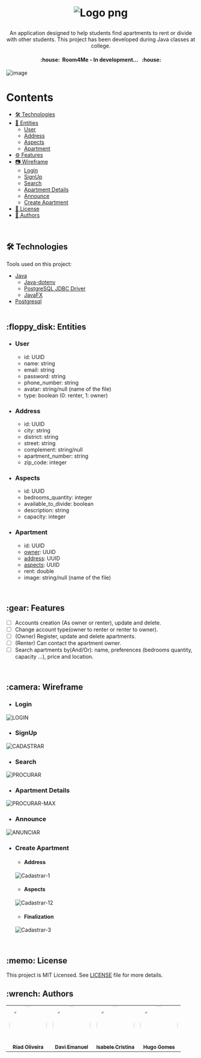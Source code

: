 <h1 align="center">

![Logo png](https://user-images.githubusercontent.com/88398990/156489186-24d246c7-fa32-4793-ae59-e29bc99e09ce.png)

</h1>

<p align="center">
  An application designed to help students find apartments to rent or divide with other students. This project has been developed during Java classes at college.
</p>

<h4 align="center">
	:house:&nbsp; Room4Me - In development... &nbsp; :house: </br>
</h4>

![image](https://img.shields.io/github/license/RiadOliveira/Room4Me)

Contents
=================
<!--ts-->
   * [🛠 Technologies](#technologies)
   * [:floppy_disk: Entities](#entities)
      * [User](#entity-user)
      * [Address](#entity-address)
      * [Aspects](#entity-aspects)
      * [Apartment](#entity-apartment)
   * [:gear: Features](#features)
   * [:camera: Wireframe](#wireframe)
      * [Login](#login)
      * [SignUp](#sign-up)
      * [Search](#search)
      * [Apartment Details](#apartment-details)
      * [Announce](#announce)
      * [Create Apartment](#create-apartment)
   * [:memo: License](#license)
   * [:wrench: Authors](#authors)
<!--te-->
</br>

<h2 id="technologies">🛠 Technologies</h2>
Tools used on this project:

- [Java](https://www.java.com/)
  - [Java-dotenv](https://jar-download.com/artifact-search/java-dotenv)
  - [PostgreSQL JDBC Driver](https://jdbc.postgresql.org/download.html)
  - [JavaFX](https://openjfx.io/)
- [Postgresql](https://www.postgresql.org/) </br></br>

<h2 id="entities">:floppy_disk: Entities</h2>

- <h3 id="entity-user">User</h3>

  - id: UUID
  - name: string
  - email: string
  - password: string
  - phone_number: string
  - avatar: string/null (name of the file)
  - type: boolean (0: renter, 1: owner)

- <h3 id="entity-address">Address</h3>

  - id: UUID
  - city: string
  - district: string
  - street: string
  - complement: string/null
  - apartment_number: string
  - zip_code: integer

- <h3 id="entity-aspects">Aspects</h3>

  - id: UUID
  - bedrooms_quantity: integer
  - available_to_divide: boolean
  - description: string
  - capacity: integer

- <h3 id="entity-apartment">Apartment</h3>

  - id: UUID
  - <a href="#entity-user">owner</a>: UUID
  - <a href="#entity-address">address</a>: UUID
  - <a href="#entity-aspects">aspects</a>: UUID
  - rent: double
  - image: string/null (name of the file)

</br>

<h2 id="features">:gear: Features</h2>

- [ ] Accounts creation (As owner or renter), update and delete.
- [ ] Change account type(owner to renter or renter to owner).
- [ ] (Owner) Register, update and delete apartments.
- [ ] (Renter) Can contact the apartment owner. 
- [ ] Search apartments by(And/Or): name, preferences (bedrooms quantity, capacity ...), price and location.

</br>

<h2 id="wireframe">:camera: Wireframe</h2>

- <h3 id="login">Login</h3>
![LOGIN](https://user-images.githubusercontent.com/88398990/158809949-26035b52-fd5a-4706-a3df-8ef2ee0ea901.png)

- <h3 id="sign-up">SignUp</h3>
 ![CADASTRAR](https://user-images.githubusercontent.com/88398990/158810112-74159d52-bf73-4b9e-b991-4606f2abfcc4.png)

- <h3 id="search">Search</h3>
![PROCURAR](https://user-images.githubusercontent.com/88398990/158810145-0c931d42-1ccd-46b9-af96-337fc9084ee5.png)

- <h3 id="apartment-details">Apartment Details</h3>
![PROCURAR-MAX](https://user-images.githubusercontent.com/88398990/158810451-584f9fd0-e14d-49b7-a7bb-542e074ce013.png)

- <h3 id="announce">Announce</h3>
![ANUNCIAR](https://user-images.githubusercontent.com/88398990/158810333-02ee346e-19a6-4a83-92f9-55ccab4d6604.png)

- <h3 id="create-apartment">Create Apartment</h3>

  - #### Address
  ![Cadastrar-1](https://user-images.githubusercontent.com/88398990/158810857-365dd580-365f-4e69-be7d-e0354155cf12.png)
  
  - #### Aspects
  ![Cadastrar-12](https://user-images.githubusercontent.com/88398990/158812809-3495d914-c5de-4414-8c94-87bb6c1efd2f.png)

  - #### Finalization
  ![Cadastrar-3](https://user-images.githubusercontent.com/88398990/158810885-cebbbd4c-601a-4b12-8b32-05bedcb6717d.png)

</br>

<h2 id="license">:memo: License</h2>
This project is MIT Licensed. See <a href="https://github.com/RiadOliveira/Room4Me/blob/main/LICENSE">LICENSE</a> file for more details.

</br>

<h2 id="authors">:wrench: Authors</h2>

<table>
  <tr>
    <td align="center">
      <a href="https://github.com/RiadOliveira">
        <img style="border-radius: 50%;" src="https://avatars.githubusercontent.com/u/69125013?v=4" width="100px;" alt=""/>
        <br /><sub><b>Ríad Oliveira</b></sub>
      </a>
    </td>
    <td align="center">
      <a href="https://github.com/DaviEmanuelll">
        <img style="border-radius: 50%;" src="https://avatars.githubusercontent.com/u/88398990?v=4" width="100px;" alt=""/>
        <br /><sub><b>Davi Emanuel</b></sub>
      </a>
    </td>
    <td align="center">
      <a href="https://github.com/isabeleLima">
        <img style="border-radius: 50%;" src="https://avatars.githubusercontent.com/u/58983203?v=4" width="100px;" alt=""/>
        <br /><sub><b>Isabele Cristina</b></sub>
      </a>
    </td>
    <td align="center">
      <a href="https://github.com/HugoGomes35">
        <img style="border-radius: 50%;" src="https://avatars.githubusercontent.com/u/88948975?v=4" width="100px;" alt=""/>
        <br /><sub><b>Hugo Gomes</b></sub>
      </a>
    </td>
  </tr>
</table>
